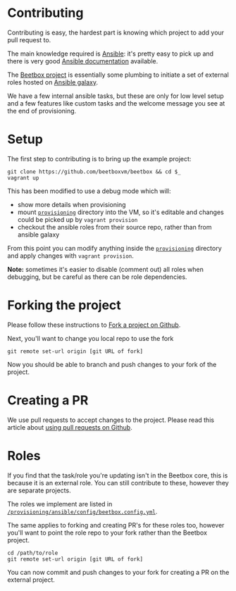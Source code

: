# Contributing

Contributing is easy, the hardest part is knowing which project to add your pull request to.

The main knowledge required is [Ansible](https://www.ansible.com/): it's pretty easy to pick up and there is very good [Ansible documentation](http://docs.ansible.com/) available.

The [Beetbox project](https://github.com/beetboxvm/beetbox) is essentially some plumbing to initiate a set of external roles hosted on [Ansible galaxy](https://galaxy.ansible.com).

We have a few internal ansible tasks, but these are only for low level setup and a few features like custom tasks and the welcome message you see at the end of provisioning.

# Setup

The first step to contributing is to bring up the example project:

```
git clone https://github.com/beetboxvm/beetbox && cd $_
vagrant up
```

This has been modified to use a debug mode which will:

- show more details when provisioning
- mount [`provisioning`](https://github.com/beetboxvm/beetbox/tree/master/provisioning) directory into the VM, so it's editable and changes could be picked up by `vagrant provision`
- checkout the ansible roles from their source repo, rather than from ansible galaxy

From this point you can modify anything inside the [`provisioning`](https://github.com/beetboxvm/beetbox/tree/master/provisioning) directory and apply changes with `vagrant provision`.

**Note:** sometimes it's easier to disable (comment out) all roles when debugging, but be careful as there can be role dependencies.

# Forking the project

Please follow these instructions to [Fork a project on Github](https://help.github.com/articles/fork-a-repo/).

Next, you'll want to change you local repo to use the fork
```
git remote set-url origin [git URL of fork]
```

Now you should be able to branch and push changes to your fork of the project.
 
# Creating a PR

We use pull requests to accept changes to the project. Please read this article about [using pull requests on Github](https://help.github.com/articles/using-pull-requests/).

# Roles

If you find that the task/role you're updating isn't in the Beetbox core, this is because it is an external role.
You can still contribute to these, however they are separate projects.

The roles we implement are listed in [`/provisioning/ansible/config/beetbox.config.yml`](https://github.com/beetboxvm/beetbox/blob/master/provisioning/ansible/config/beetbox.config.yml#L33).

The same applies to forking and creating PR's for these roles too, however you'll want to point the role repo to your fork rather than the Beetbox project.

```
cd /path/to/role
git remote set-url origin [git URL of fork]
```

You can now commit and push changes to your fork for creating a PR on the external project.
